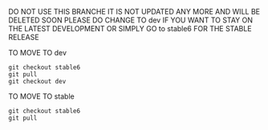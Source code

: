 DO NOT USE THIS BRANCHE
IT IS NOT UPDATED ANY MORE AND WILL BE DELETED SOON
PLEASE DO CHANGE TO dev IF YOU WANT TO STAY ON THE LATEST DEVELOPMENT OR SIMPLY GO to stable6 FOR THE STABLE RELEASE

TO MOVE TO dev

```
git checkout stable6
git pull
git checkout dev
```

TO MOVE TO stable

```
git checkout stable6
git pull
```
